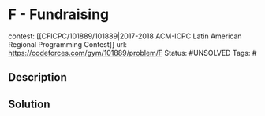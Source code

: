 # F - Fundraising

contest: [[CFICPC/101889/101889|2017-2018 ACM-ICPC Latin American Regional Programming Contest]]
url: https://codeforces.com/gym/101889/problem/F
Status: #UNSOLVED
Tags: #

## Description

## Solution


